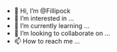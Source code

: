 - 👋 Hi, I’m @Fillipock
- 👀 I’m interested in ...
- 🌱 I’m currently learning ...
- 💞️ I’m looking to collaborate on ...
- 📫 How to reach me ...

<!---
Fillipock/Fillipock is a ✨ special ✨ repository because its `README.md` (this file) appears on your GitHub profile.
You can click the Preview link to take a look at your changes.
--->
